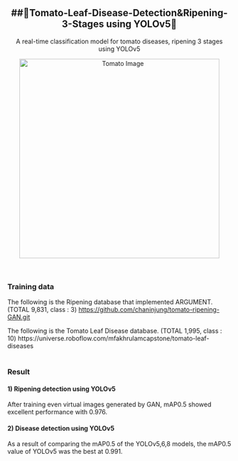 <h2 align="center">
  ##🍅Tomato-Leaf-Disease-Detection&Ripening-3-Stages using YOLOv5🍅</h2>

<p align="center">
  A real-time classification model for tomato diseases, ripening 3 stages using YOLOv5
</p>

<p align="center">
  <img src="https://github.com/chaninjung/tomato-disease-ripening-detection/assets/156671303/921f0c8a-5166-4884-b0a5-74fe726f22c0" width="450" alt="Tomato Image" style="display: block; margin: 0 auto;">
</p>

<br>

### Training data
The following is the Ripening database that implemented ARGUMENT. (TOTAL 9,831, class : 3)
https://github.com/chaninjung/tomato-ripening-GAN.git
</p>
The following is the Tomato Leaf Disease database. (TOTAL 1,995, class : 10)
https://universe.roboflow.com/mfakhrulamcapstone/tomato-leaf-diseases

<br>
<br>

### Result
#### 1) Ripening detection using YOLOv5 </p>
   After training even virtual images generated by GAN, mAP0.5 showed excellent performance with 0.976. </p>
#### 2) Disease detection using YOLOv5 </p>
   As a result of comparing the mAP0.5 of the YOLOv5,6,8 models, the mAP0.5 value of YOLOv5 was the best at 0.991.
